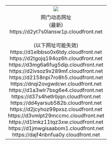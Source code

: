 ﻿<table>
  <tr></tr>
  <tr><td colspan=2 align=center><img src="https://d2yt7s0lansw1p.cloudfront.net/Up/oGate.jpg" /></td></tr>
  <tr><td colspan=2 align=center>网门动态网址<br/>(最新)
<br>https://d2yt7s0lansw1p.cloudfront.net
<br/><br/>(以下网址可能失效)
<br>https://d1elbbso0x6tdy.cloudfront.net
<br>https://d2tgojq194oz6h.cloudfront.net
<br>https://d3mg6a6fug5dip.cloudfront.net
<br>https://d2ivsoz9x289mf.cloudfront.net
<br>https://d2158npi7ro8h5.cloudfront.net
<br>https://dnqi2ovgwdcwr.cloudfront.net
<br>https://d1a3wlr7bsg6e4.cloudfront.net
<br>https://d37s4hetlrbjqn.cloudfront.net
<br>https://dd4yarsub582b.cloudfront.net
<br>https://d2jcyhoz99pxsz.cloudfront.net
<br>https://d3vmlpt29mccmc.cloudfront.net
<br>https://d1lmkz11tqz3xw.cloudfront.net
<br>https://d1jmwgisaabom1.cloudfront.net
<br>https://dajf4nbnfua0y.cloudfront.net
    </td>
  </tr>
</table>
